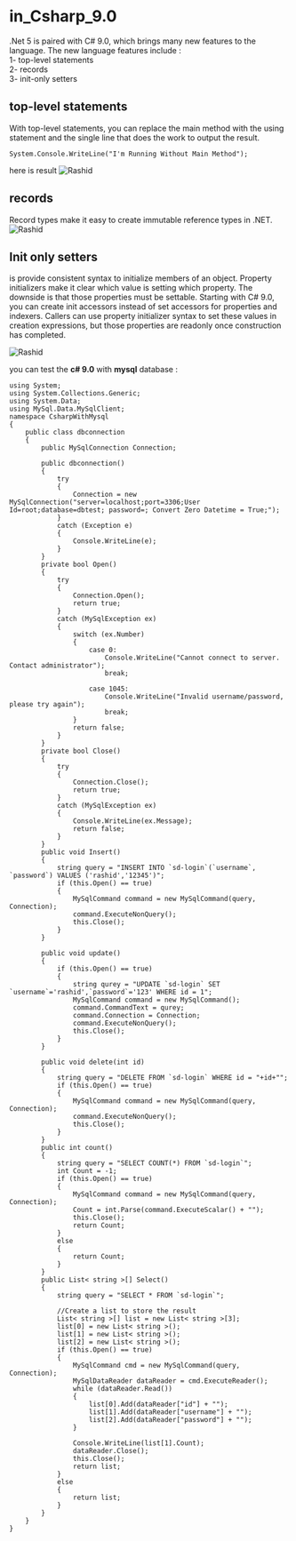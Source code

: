 # in_Csharp_9.0  

.Net 5 is paired with C# 9.0, which brings many new features to the language. The new language features include : \
1- top-level statements\
2- records\
3- init-only setters

## top-level statements 

With top-level statements, you can replace the main method with the using statement and the single line that does the work to output the result.
```
System.Console.WriteLine("I'm Running Without Main Method");
```

here is result 
![Rashid](https://github.com/rashidaltayeb/New_in_Csharp_9.0/blob/main/screen%20Shoot/top.png) 
 
## records

Record types make it easy to create immutable reference types in .NET.
![Rashid](https://github.com/rashidaltayeb/New_in_Csharp_9.0/blob/main/screen%20Shoot/rec.png)


## Init only setters

is provide consistent syntax to initialize members of an object. Property initializers make it clear which value is setting which property. The downside is that those properties must be settable. Starting with C# 9.0, you can create init accessors instead of set accessors for properties and indexers. Callers can use property initializer syntax to set these values in creation expressions, but those properties are readonly once construction has completed.

![Rashid](https://github.com/rashidaltayeb/New_in_Csharp_9.0/blob/main/screen%20Shoot/in3.png)

you can test the **c# 9.0** with **mysql** database : 
```
using System;
using System.Collections.Generic;
using System.Data;
using MySql.Data.MySqlClient;
namespace CsharpWithMysql
{
    public class dbconnection
    {
        public MySqlConnection Connection;

        public dbconnection()
        {
            try
            {
                Connection = new MySqlConnection("server=localhost;port=3306;User Id=root;database=dbtest; password=; Convert Zero Datetime = True;");
            }
            catch (Exception e)
            {
                Console.WriteLine(e);
            }
        }
        private bool Open()
        {
            try
            {
                Connection.Open();
                return true;
            }
            catch (MySqlException ex)
            {
                switch (ex.Number)
                {
                    case 0:
                        Console.WriteLine("Cannot connect to server.  Contact administrator");
                        break;

                    case 1045:
                        Console.WriteLine("Invalid username/password, please try again");
                        break;
                }
                return false;
            }
        }
        private bool Close()
        {
            try
            {
                Connection.Close();
                return true;
            }
            catch (MySqlException ex)
            {
                Console.WriteLine(ex.Message);
                return false;
            }
        }
        public void Insert()
        {
            string query = "INSERT INTO `sd-login`(`username`, `password`) VALUES ('rashid','12345')";
            if (this.Open() == true)
            {
                MySqlCommand command = new MySqlCommand(query, Connection);
                command.ExecuteNonQuery();
                this.Close();
            }
        }

        public void update()
        {
            if (this.Open() == true)
            {
                string qurey = "UPDATE `sd-login` SET `username`='rashid',`password`='123' WHERE id = 1";
                MySqlCommand command = new MySqlCommand();
                command.CommandText = qurey;
                command.Connection = Connection;
                command.ExecuteNonQuery();
                this.Close();   
            }
        }

        public void delete(int id)
        {
            string query = "DELETE FROM `sd-login` WHERE id = "+id+"";
            if (this.Open() == true)
            {
                MySqlCommand command = new MySqlCommand(query, Connection);
                command.ExecuteNonQuery();
                this.Close();
            }
        }
        public int count()
        {
            string query = "SELECT COUNT(*) FROM `sd-login`";
            int Count = -1;
            if (this.Open() == true)
            {
                MySqlCommand command = new MySqlCommand(query, Connection);
                Count = int.Parse(command.ExecuteScalar() + "");
                this.Close();
                return Count; 
            }
            else
            {
                return Count; 
            }
        }
        public List< string >[] Select()
        {
            string query = "SELECT * FROM `sd-login`";

            //Create a list to store the result
            List< string >[] list = new List< string >[3];
            list[0] = new List< string >();
            list[1] = new List< string >();
            list[2] = new List< string >();
            if (this.Open() == true)
            {
                MySqlCommand cmd = new MySqlCommand(query, Connection);
                MySqlDataReader dataReader = cmd.ExecuteReader();
                while (dataReader.Read())
                {
                    list[0].Add(dataReader["id"] + "");
                    list[1].Add(dataReader["username"] + "");
                    list[2].Add(dataReader["password"] + "");
                }

                Console.WriteLine(list[1].Count);
                dataReader.Close();
                this.Close();
                return list;
            }
            else
            {
                return list;
            }
        }
    }
}
```
